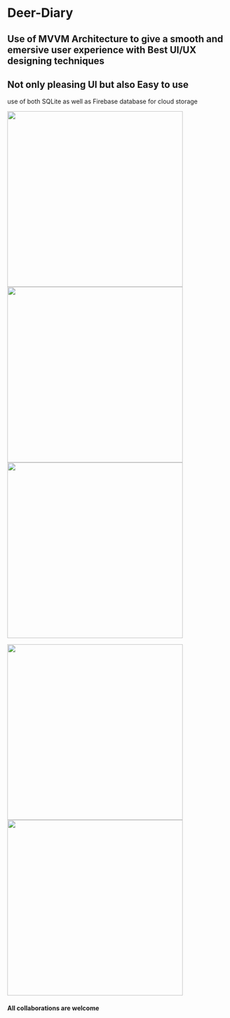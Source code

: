 # Deer-Diary

## Use of MVVM Architecture to give a smooth and emersive user experience with Best UI/UX designing techniques 
## Not only pleasing UI but also Easy to use 
use of both SQLite as well as Firebase database for cloud storage 


<img src="https://user-images.githubusercontent.com/58212835/73140114-39ad7900-409b-11ea-9dba-73c774633576.png" height="400">  <img src="https://user-images.githubusercontent.com/58212835/73140115-3a460f80-409b-11ea-8080-04fe6c7752f6.png" height="400">  <img src="https://user-images.githubusercontent.com/58212835/73140116-3a460f80-409b-11ea-87fe-e6120fbc5fcb.png" height="400">

<img src="https://user-images.githubusercontent.com/58212835/73140117-3a460f80-409b-11ea-8ada-ac904e1c970a.png" height="400">  <img src="https://user-images.githubusercontent.com/58212835/73140118-3adea600-409b-11ea-99a6-4d7e2fc39567.png" height="400"> 

#### All collaborations are welcome
